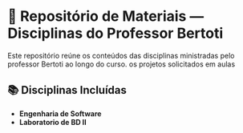# 📘 Repositório de Materiais — Disciplinas do Professor Bertoti

Este repositório reúne os conteúdos das disciplinas ministradas pelo professor Bertoti ao longo do curso. os projetos solicitados em aulas

## 📚 Disciplinas Incluídas

- **Engenharia de Software**
- **Laboratorio de BD II**

